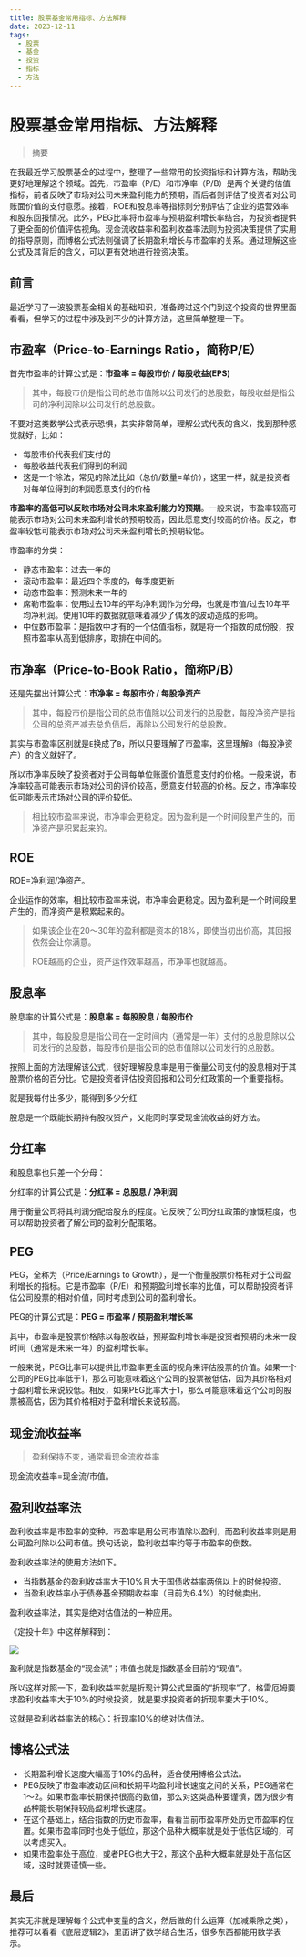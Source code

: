 ```yaml
---
title: 股票基金常用指标、方法解释
date: 2023-12-11
tags: 
  - 股票
  - 基金
  - 投资
  - 指标
  - 方法
---
```


# 股票基金常用指标、方法解释

> 摘要

<!-- DESC SEP -->

在我最近学习股票基金的过程中，整理了一些常用的投资指标和计算方法，帮助我更好地理解这个领域。首先，市盈率（P/E）和市净率（P/B）是两个关键的估值指标，前者反映了市场对公司未来盈利能力的预期，而后者则评估了投资者对公司账面价值的支付意愿。接着，ROE和股息率等指标则分别评估了企业的运营效率和股东回报情况。此外，PEG比率将市盈率与预期盈利增长率结合，为投资者提供了更全面的价值评估视角。现金流收益率和盈利收益率法则为投资决策提供了实用的指导原则，而博格公式法则强调了长期盈利增长与市盈率的关系。通过理解这些公式及其背后的含义，可以更有效地进行投资决策。

<!-- DESC SEP -->

## 前言

最近学习了一波股票基金相关的基础知识，准备跨过这个门到这个投资的世界里面看看，但学习的过程中涉及到不少的计算方法，这里简单整理一下。
## 市盈率（Price-to-Earnings Ratio，简称P/E）

首先市盈率的计算公式是：**市盈率 = 每股市价 / 每股收益(EPS)**

> 其中，每股市价是指公司的总市值除以公司发行的总股数，每股收益是指公司的净利润除以公司发行的总股数。

不要对这类数学公式表示恐惧，其实非常简单，理解公式代表的含义，找到那种感觉就好，比如：

- 每股市价代表我们支付的
- 每股收益代表我们得到的利润
- 这是一个除法，常见的除法比如（总价/数量=单价），这里一样，就是投资者对每单位得到的利润愿意支付的价格

**市盈率的高低可以反映市场对公司未来盈利能力的预期**。一般来说，市盈率较高可能表示市场对公司未来盈利增长的预期较高，因此愿意支付较高的价格。反之，市盈率较低可能表示市场对公司未来盈利增长的预期较低。

市盈率的分类：

- 静态市盈率：过去一年的
- 滚动市盈率：最近四个季度的，每季度更新
- 动态市盈率：预测未来一年的
- 席勒市盈率：使用过去10年的平均净利润作为分母，也就是市值/过去10年平均净利润。使用10年的数据就意味着减少了偶发的波动造成的影响。
- 中位数市盈率：是指数中才有的一个估值指标，就是将一个指数的成份股，按照市盈率从高到低排序，取排在中间的。

## 市净率（Price-to-Book Ratio，简称P/B）

还是先摆出计算公式：**市净率 = 每股市价 / 每股净资产**

> 其中，每股市价是指公司的总市值除以公司发行的总股数，每股净资产是指公司的总资产减去总负债后，再除以公司发行的总股数。

其实与市盈率区别就是`E`换成了`B`，所以只要理解了市盈率，这里理解`B`（每股净资产）的含义就好了。

所以市净率反映了投资者对于公司每单位账面价值愿意支付的价格。一般来说，市净率较高可能表示市场对公司的评价较高，愿意支付较高的价格。反之，市净率较低可能表示市场对公司的评价较低。

> 相比较市盈率来说，市净率会更稳定。因为盈利是一个时间段里产生的，而净资产是积累起来的。

## ROE

ROE=净利润/净资产。

企业运作的效率，相比较市盈率来说，市净率会更稳定。因为盈利是一个时间段里产生的，而净资产是积累起来的。

> 如果该企业在20～30年的盈利都是资本的18%，即使当初出价高，其回报依然会让你满意。
> 
> ROE越高的企业，资产运作效率越高，市净率也就越高。

## 股息率

股息率的计算公式是：**股息率 = 每股股息 / 每股市价**

> 其中，每股股息是指公司在一定时间内（通常是一年）支付的总股息除以公司发行的总股数，每股市价是指公司的总市值除以公司发行的总股数。

按照上面的方法理解该公式，很好理解股息率是用于衡量公司支付的股息相对于其股票价格的百分比。它是投资者评估投资回报和公司分红政策的一个重要指标。

就是我每付出多少，能得到多少分红

股息是一个既能长期持有股权资产，又能同时享受现金流收益的好方法。

## 分红率

和股息率也只差一个分母：

分红率的计算公式是：**分红率 = 总股息 / 净利润**

用于衡量公司将其利润分配给股东的程度。它反映了公司分红政策的慷慨程度，也可以帮助投资者了解公司的盈利分配策略。

## PEG

PEG，全称为（Price/Earnings to Growth），是一个衡量股票价格相对于公司盈利增长的指标。它是市盈率（P/E）和预期盈利增长率的比值，可以帮助投资者评估公司股票的相对价值，同时考虑到公司的盈利增长。

PEG的计算公式是：**PEG = 市盈率 / 预期盈利增长率**

其中，市盈率是股票价格除以每股收益，预期盈利增长率是投资者预期的未来一段时间（通常是未来一年）的盈利增长率。

一般来说，PEG比率可以提供比市盈率更全面的视角来评估股票的价值。如果一个公司的PEG比率低于1，那么可能意味着这个公司的股票被低估，因为其价格相对于盈利增长来说较低。相反，如果PEG比率大于1，那么可能意味着这个公司的股票被高估，因为其价格相对于盈利增长来说较高。
## 现金流收益率

> 盈利保持不变，通常看现金流收益率

现金流收益率=现金流/市值。
## 盈利收益率法

盈利收益率是市盈率的变种。市盈率是用公司市值除以盈利，而盈利收益率则是用公司盈利除以公司市值。换句话说，盈利收益率约等于市盈率的倒数。

盈利收益率法的使用方法如下。

- 当指数基金的盈利收益率大于10%且大于国债收益率两倍以上的时候投资。
- 当盈利收益率小于债券基金预期收益率（目前为6.4%）的时候卖出。

盈利收益率法，其实是绝对估值法的一种应用。

《定投十年》中这样解释到：

![](https://oss.justin3go.com/blogs/Pasted%20image%2020231211140611.png)

盈利就是指数基金的“现金流”；市值也就是指数基金目前的“现值”。

所以这样对照一下，盈利收益率就是折现计算公式里面的“折现率”了。格雷厄姆要求盈利收益率大于10%的时候投资，就是要求投资者的折现率要大于10%。

这就是盈利收益率法的核心：折现率10%的绝对估值法。
## 博格公式法

- 长期盈利增长速度大幅高于10%的品种，适合使用博格公式法。
- PEG反映了市盈率波动区间和长期平均盈利增长速度之间的关系，PEG通常在1～2。如果市盈率长期保持很高的数值，那么对这类品种要谨慎，因为很少有品种能长期保持较高盈利增长速度。
- 在这个基础上，结合指数的历史市盈率，看看当前市盈率所处历史市盈率的位置。如果市盈率同时也处于低位，那这个品种大概率就是处于低估区域的，可以考虑买入。
- 如果市盈率处于高位，或者PEG也大于2，那这个品种大概率就是处于高估区域，这时就要谨慎一些。
## 最后

其实无非就是理解每个公式中变量的含义，然后做的什么运算（加减乘除之类），推荐可以看看《底层逻辑2》，里面讲了数学结合生活，很多东西都能用数学表示。

